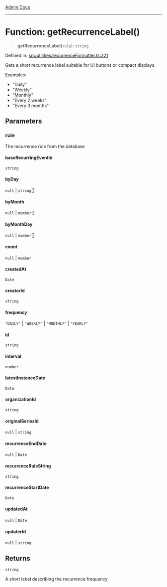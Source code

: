 [Admin Docs](/)

***

# Function: getRecurrenceLabel()

> **getRecurrenceLabel**(`rule`): `string`

Defined in: [src/utilities/recurrenceFormatter.ts:221](https://github.com/Sourya07/talawa-api/blob/61a1911602b2f0aac7635e08ae2918f4f768e8ff/src/utilities/recurrenceFormatter.ts#L221)

Gets a short recurrence label suitable for UI buttons or compact displays.

Examples:
- "Daily"
- "Weekly"
- "Monthly"
- "Every 2 weeks"
- "Every 3 months"

## Parameters

### rule

The recurrence rule from the database

#### baseRecurringEventId

`string`

#### byDay

`null` \| `string`[]

#### byMonth

`null` \| `number`[]

#### byMonthDay

`null` \| `number`[]

#### count

`null` \| `number`

#### createdAt

`Date`

#### creatorId

`string`

#### frequency

`"DAILY"` \| `"WEEKLY"` \| `"MONTHLY"` \| `"YEARLY"`

#### id

`string`

#### interval

`number`

#### latestInstanceDate

`Date`

#### organizationId

`string`

#### originalSeriesId

`null` \| `string`

#### recurrenceEndDate

`null` \| `Date`

#### recurrenceRuleString

`string`

#### recurrenceStartDate

`Date`

#### updatedAt

`null` \| `Date`

#### updaterId

`null` \| `string`

## Returns

`string`

A short label describing the recurrence frequency
